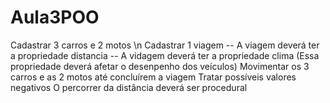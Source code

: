 # Aula3POO

Cadastrar 3 carros e 2 motos \n
Cadastrar 1 viagem
    -- A viagem deverá ter a propriedade distancia
    -- A vidagem deverá ter a propriedade clima (Essa propriedade deverá afetar o desenpenho dos veículos)
Movimentar os 3 carros e as 2 motos até concluírem a viagem
Tratar possíveis valores negativos
O percorrer da distância deverá ser procedural
